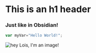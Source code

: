 # This is an h1 header

### Just like in Obsidian!

``` javascript
var myVar="Hello World!";
```

![hey Lois, I'm an image!](https://static.wikia.nocookie.net/padredefamilia/images/c/c2/Peter_Griffin.png/revision/latest?cb=20220920160419&path-prefix=es)
